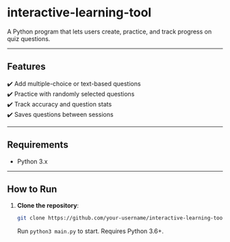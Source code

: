 # interactive-learning-tool

A Python program that lets users create, practice, and track progress on quiz questions.

---

## Features

✔️ Add multiple-choice or text-based questions  
✔️ Practice with randomly selected questions  
✔️ Track accuracy and question stats  
✔️ Saves questions between sessions

---

## Requirements

- Python 3.x

---

## How to Run

1. **Clone the repository**:
   ```bash
   git clone https://github.com/your-username/interactive-learning-tool.git
   ```
   Run `python3 main.py` to start. Requires Python 3.6+.
